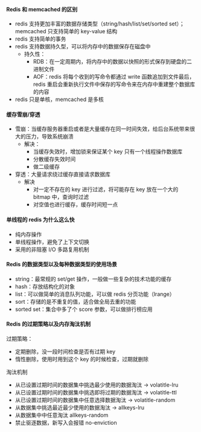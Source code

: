 #### Redis 和 memcached 的区别

- redis 支持更加丰富的数据存储类型（string/hash/list/set/sorted set）；memcached 只支持简单的 key-value 结构
- redis 支持简单的事务
- redis 支持数据持久型，可以将内存中的数据保存在磁盘中
    - 持久性：
        - RDB：在一定周期内，将内存中的数据以快照的形式保存到硬盘的二进制文件
        - AOF：redis 将每个收到的写命令都通过 write 函数追加到文件最后，redis 重启会重新执行文件中保存的写命令来在内存中重建整个数据库的内容
- redis 只是单核，memcached 是多核

#### 缓存雪崩/穿透

- 雪崩：当缓存服务器重启或者是大量缓存在同一时间失效，给后台系统带来很大的压力，导致系统崩溃
    - 解决：
        - 当缓存失效时，增加锁来保证某个 key 只有一个线程操作数据库
        - 分散缓存失效时间
        - 做二级缓存
- 穿透：大量请求绕过缓存直接请求数据库
    - 解决
        - 对一定不存在的 key 进行过滤，将可能存在 key 放在一个大的 bitmap 中，查询时过滤
        - 对空值也进行缓存，缓存时间短一点

#### 单线程的 redis 为什么这么快

- 纯内存操作
- 单线程操作，避免了上下文切换
- 采用的非阻塞 I/O 多路复用机制

#### Redis 的数据类型以及每种数据类型的使用场景

- string：最常规的 set/get 操作，一般做一些复杂的技术功能的缓存
- hash：存放结构化的对象
- list：可以做简单的消息队列功能，可以做 redis 分页功能（lrange）
- sort：存储的是不重复的值，适合做全局去重的功能
- sorted set：集合中多了个 score 参数，可以做排行榜应用

#### Redis 的过期策略以及内存淘汰机制

过期策略：

- 定期删除，没一段时间检查是否有过期 key
- 惰性删除，使用时用到这个 key 的时候检查，过期就删除

淘汰机制

- 从已设置过期时间的数据集中挑选最少使用的数据淘汰 -> volatitle-lru
- 从已设置过期时间的数据集中挑选即将过期的数据淘汰 -> volatitle-ttl
- 从已设置过期时间的数据集中任意选择数据淘汰 -> volatitle-random
- 从数据集中挑选最近最少使用的数据淘汰 -> allkeys-lru
- 从数据集中中任意淘汰 allkeys-random
- 禁止驱逐数据，新写入会报错 no-enviction

